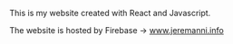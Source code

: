 This is my website created with React and Javascript.

The website is hosted by Firebase -> www.jeremanni.info
